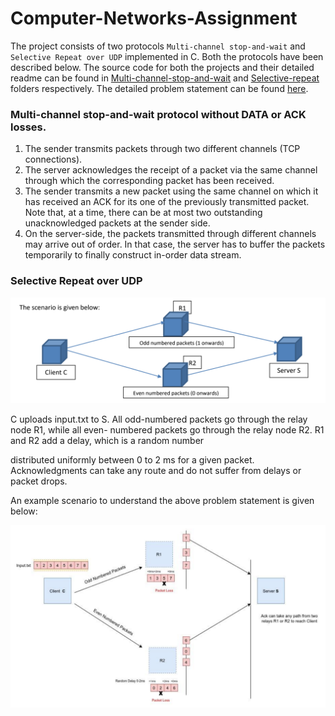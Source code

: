 # Computer-Networks-Assignment

The project consists of two protocols `Multi-channel stop-and-wait` and `Selective Repeat over UDP` implemented in C. Both the protocols have been described below. The source code for both the projects and their detailed readme can be found in 
[Multi-channel-stop-and-wait](https://github.com/punanand/Computer-Networks-Assignment/tree/master/Multi-channel-stop-and-wait) and [Selective-repeat](https://github.com/punanand/Computer-Networks-Assignment/tree/master/Selective-repeat) folders respectively. The detailed problem statement can be found [here](https://github.com/punanand/Computer-Networks-Assignment/blob/master/Problem-statement.pdf).
### Multi-channel stop-and-wait protocol without DATA or ACK losses.

1. The sender transmits packets through two different channels (TCP connections).
2. The server acknowledges the receipt of a packet via the same channel through which the
corresponding packet has been received.
3. The sender transmits a new packet using the same channel on which it has received an ACK for its
one of the previously transmitted packet. Note that, at a time, there can be at most two outstanding
unacknowledged packets at the sender side.
4. On the server-side, the packets transmitted through different channels may arrive out of order. In
that case, the server has to buffer the packets temporarily to finally construct in-order data stream.


### Selective Repeat over UDP

![alt text](https://github.com/punanand/Computer-Networks-Assignment/blob/master/snaps/q1.jpg)

C uploads input.txt to S. All odd-numbered packets go through the relay node R1, while all even-
numbered packets go through the relay node R2. R1 and R2 add a delay, which is a random number

distributed uniformly between 0 to 2 ms for a given packet. Acknowledgments can take any route and
do not suffer from delays or packet drops.

An example scenario to understand the above problem statement is given below:

![alt text](https://github.com/punanand/Computer-Networks-Assignment/blob/master/snaps/q2.jpg)
